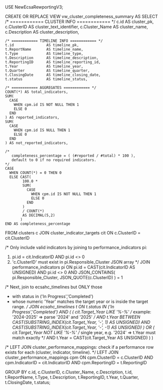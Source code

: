 USE NewEcsaRewportingV3;

CREATE OR REPLACE VIEW vw_cluster_completeness_summary AS
SELECT
    /* ============ CLUSTER INFO ============ */
    c.id               AS cluster_pk,
    c.ClusterID        AS cluster_text_identifier,
    c.Cluster_Name     AS cluster_name,
    c.Description      AS cluster_description,

    /* ============ TIMELINE INFO ============ */
    t.id               AS timeline_pk,
    t.ReportName       AS timeline_name,
    t.Type             AS timeline_type,
    t.Description      AS timeline_description,
    t.ReportingID      AS timeline_reporting_id,
    t.Year             AS timeline_year,
    t.Quarter          AS timeline_quarter,
    t.ClosingDate      AS timeline_closing_date,
    t.status           AS timeline_status,

    /* ============ AGGREGATES ============ */
    COUNT(*) AS total_indicators,
    SUM(
      CASE 
        WHEN cpm.id IS NOT NULL THEN 1 
        ELSE 0 
      END
    ) AS reported_indicators,
    SUM(
      CASE 
        WHEN cpm.id IS NULL THEN 1 
        ELSE 0 
      END
    ) AS not_reported_indicators,

    /*
       completeness_percentage = ( (#reported / #total) * 100 ),
       default to 0 if no required indicators.
    */
    CASE
      WHEN COUNT(*) = 0 THEN 0
      ELSE CAST(
            100.0 *
            SUM(
              CASE
                WHEN cpm.id IS NOT NULL THEN 1
                ELSE 0
              END
            )
            / COUNT(*) 
            AS DECIMAL(5,2)
           )
    END AS completeness_percentage

FROM clusters c
JOIN cluster_indicator_targets cit
    ON c.ClusterID = cit.ClusterID

/* 
   Only include valid indicators by joining to performance_indicators pi:
   1) pi.id = cit.IndicatorID AND pi.id <> 0
   2) 'c.ClusterID' must exist in pi.Responsible_Cluster JSON array
*/
JOIN performance_indicators pi
    ON pi.id = CAST(cit.IndicatorID AS UNSIGNED)
   AND pi.id <> 0
   AND JSON_CONTAINS(
         pi.Responsible_Cluster, 
         JSON_QUOTE(c.ClusterID)
       ) = 1

/*
   Next, join to ecsahc_timelines but ONLY those 
   - with status in ('In Progress','Completed') 
   - whose numeric 'Year' matches the target year or is inside the target range.
*/
JOIN ecsahc_timelines t
    ON t.status IN ('In Progress','Completed')
   AND (
        (
          cit.Target_Year LIKE '%-%'
          /* example: '2024-2025' => parse '2024' and '2025' */
          AND t.Year BETWEEN 
               CAST(SUBSTRING_INDEX(cit.Target_Year, '-', 1) AS UNSIGNED)
               AND CAST(SUBSTRING_INDEX(cit.Target_Year, '-', -1) AS UNSIGNED)
        )
        OR
        (
          cit.Target_Year NOT LIKE '%-%'
          /* single year, e.g. '2024' => t.Year must match exactly */
          AND t.Year = CAST(cit.Target_Year AS UNSIGNED)
        )
    )

/*
   LEFT JOIN cluster_performance_mappings: check if a performance row 
   exists for each (cluster, indicator, timeline).
*/
LEFT JOIN cluster_performance_mappings cpm
    ON cpm.ClusterID   = c.ClusterID
   AND cpm.IndicatorID = cit.IndicatorID
   AND cpm.ReportingID = t.ReportingID

GROUP BY
    c.id,
    c.ClusterID,
    c.Cluster_Name,
    c.Description,
    t.id,
    t.ReportName,
    t.Type,
    t.Description,
    t.ReportingID,
    t.Year,
    t.Quarter,
    t.ClosingDate,
    t.status;
